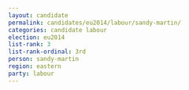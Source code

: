 ```yaml
---
layout: candidate
permalink: candidates/eu2014/labour/sandy-martin/
categories: candidate labour
election: eu2014
list-rank: 3
list-rank-ordinal: 3rd
person: sandy-martin
region: eastern
party: labour
---
```

